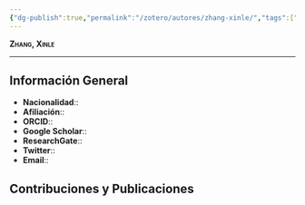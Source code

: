 ```yaml
---
{"dg-publish":true,"permalink":"/zotero/autores/zhang-xinle/","tags":["#autor","#researcher"]}
---
```



<span style="font-variant:small-caps; font-weight: bold;"> Zhang, Xinle </span>

---


## Información General

- **Nacionalidad**:: 
- **Afiliación**:: 
- **ORCID**:: 
- **Google Scholar**:: 
- **ResearchGate**:: 
- **Twitter**:: 
- **Email**::
  
## Contribuciones y Publicaciones






